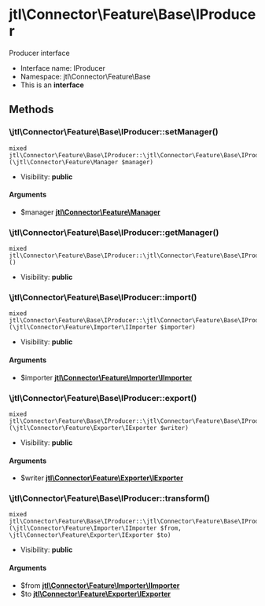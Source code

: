jtl\Connector\Feature\Base\IProducer
===============

Producer interface




* Interface name: IProducer
* Namespace: jtl\Connector\Feature\Base
* This is an **interface**






Methods
-------


### \jtl\Connector\Feature\Base\IProducer::setManager()

```
mixed jtl\Connector\Feature\Base\IProducer::\jtl\Connector\Feature\Base\IProducer::setManager()(\jtl\Connector\Feature\Manager $manager)
```





* Visibility: **public**

#### Arguments

* $manager **[jtl\Connector\Feature\Manager](jtl-Connector-Feature-Manager.md)**



### \jtl\Connector\Feature\Base\IProducer::getManager()

```
mixed jtl\Connector\Feature\Base\IProducer::\jtl\Connector\Feature\Base\IProducer::getManager()()
```





* Visibility: **public**



### \jtl\Connector\Feature\Base\IProducer::import()

```
mixed jtl\Connector\Feature\Base\IProducer::\jtl\Connector\Feature\Base\IProducer::import()(\jtl\Connector\Feature\Importer\IImporter $importer)
```





* Visibility: **public**

#### Arguments

* $importer **[jtl\Connector\Feature\Importer\IImporter](jtl-Connector-Feature-Importer-IImporter.md)**



### \jtl\Connector\Feature\Base\IProducer::export()

```
mixed jtl\Connector\Feature\Base\IProducer::\jtl\Connector\Feature\Base\IProducer::export()(\jtl\Connector\Feature\Exporter\IExporter $writer)
```





* Visibility: **public**

#### Arguments

* $writer **[jtl\Connector\Feature\Exporter\IExporter](jtl-Connector-Feature-Exporter-IExporter.md)**



### \jtl\Connector\Feature\Base\IProducer::transform()

```
mixed jtl\Connector\Feature\Base\IProducer::\jtl\Connector\Feature\Base\IProducer::transform()(\jtl\Connector\Feature\Importer\IImporter $from, \jtl\Connector\Feature\Exporter\IExporter $to)
```





* Visibility: **public**

#### Arguments

* $from **[jtl\Connector\Feature\Importer\IImporter](jtl-Connector-Feature-Importer-IImporter.md)**
* $to **[jtl\Connector\Feature\Exporter\IExporter](jtl-Connector-Feature-Exporter-IExporter.md)**



